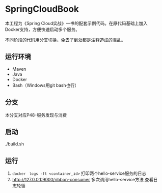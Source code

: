 # SpringCloudBook

本工程为《Spring Cloud实战》一书的配套示例代码。在原代码基础上加入Docker支持，方便快速启动多个服务。

不同阶段的代码用分支切换，免去了到处都是注释造成的混乱。

## 运行环境

* Maven
* Java
* Docker
* Bash（Windows用git bash也行）

## 分支

本分支对应P48-服务发现与消费

## 启动 

./build.sh

## 运行

1. `docker　logs -ft <container_id>` 打印两个hello-service服务的日志
1. http://127.0.0.1:9000/ribbon-consumer  多次调用hello-service方法,查看日志轮循



